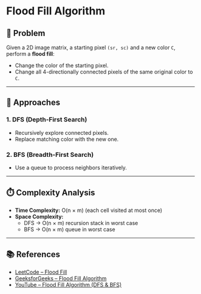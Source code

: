 # Flood Fill Algorithm

## 📌 Problem
Given a 2D image matrix, a starting pixel `(sr, sc)` and a new color `C`, perform a **flood fill**:
- Change the color of the starting pixel.
- Change all 4-directionally connected pixels of the same original color to `C`.

---

## 🚀 Approaches

### 1. DFS (Depth-First Search)
- Recursively explore connected pixels.
- Replace matching color with the new one.

### 2. BFS (Breadth-First Search)
- Use a queue to process neighbors iteratively.

---

## ⏱️ Complexity Analysis
- **Time Complexity:** O(n × m) (each cell visited at most once)  
- **Space Complexity:**  
  - DFS → O(n × m) recursion stack in worst case  
  - BFS → O(n × m) queue in worst case  

---

## 📚 References
- [LeetCode – Flood Fill](https://leetcode.com/problems/flood-fill/)  
- [GeeksforGeeks – Flood Fill Algorithm](https://www.geeksforgeeks.org/flood-fill-algorithm-implement-fill-paint/)  
- [YouTube – Flood Fill Algorithm (DFS & BFS)](https://www.youtube.com/watch?v=RwozX--B_Xs) 
